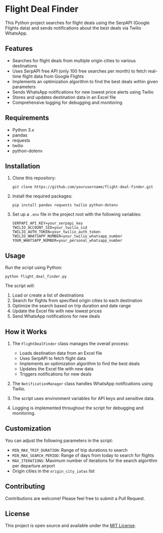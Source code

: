 # Flight Deal Finder

This Python project searches for flight deals using the SerpAPI (Google Flights data) and sends notifications about the best deals via Twilio WhatsApp.

## Features

- Searches for flight deals from multiple origin cities to various destinations
- Uses SerpAPI free API (only 100 free searches per month) to fetch real-time flight data from Google Flights
- Implements an optimization algorithm to find the best deals within given parameters
- Sends WhatsApp notifications for new lowest price alerts using Twilio
- Stores and updates destination data in an Excel file
- Comprehensive logging for debugging and monitoring

## Requirements

- Python 3.x
- pandas
- requests
- twilio
- python-dotenv

## Installation

1. Clone this repository:
   ```
   git clone https://github.com/yourusername/flight-deal-finder.git
   ```
2. Install the required packages:
   ```
   pip install pandas requests twilio python-dotenv
   ```
3. Set up a `.env` file in the project root with the following variables:
   ```
   SERPAPI_API_KEY=your_serpapi_key
   TWILIO_ACCOUNT_SID=your_twilio_sid
   TWILIO_AUTH_TOKEN=your_twilio_auth_token
   TWILIO_WHATSAPP_NUMBER=your_twilio_whatsapp_number
   YOUR_WHATSAPP_NUMBER=your_personal_whatsapp_number
   ```

## Usage

Run the script using Python:

```
python flight_deal_finder.py
```

The script will:
1. Load or create a list of destinations
2. Search for flights from specified origin cities to each destination
3. Optimize the search based on trip duration and date range
4. Update the Excel file with new lowest prices
5. Send WhatsApp notifications for new deals

## How it Works

1. The `FlightDealFinder` class manages the overall process:
   - Loads destination data from an Excel file
   - Uses SerpAPI to fetch flight data
   - Implements an optimization algorithm to find the best deals
   - Updates the Excel file with new data
   - Triggers notifications for new deals

2. The `NotificationManager` class handles WhatsApp notifications using Twilio.

3. The script uses environment variables for API keys and sensitive data.

4. Logging is implemented throughout the script for debugging and monitoring.

## Customization

You can adjust the following parameters in the script:
- `MIN_MAX_TRIP_DURATION`: Range of trip durations to search
- `MIN_MAX_SEARCH_PERIOD`: Range of days from today to search for flights
- `MAX_ITERATIONS`: Maximum number of iterations for the search algorithm per departure airport
- Origin cities in the `origin_city_iatas` list

## Contributing

Contributions are welcome! Please feel free to submit a Pull Request.

## License

This project is open source and available under the [MIT License](LICENSE).
